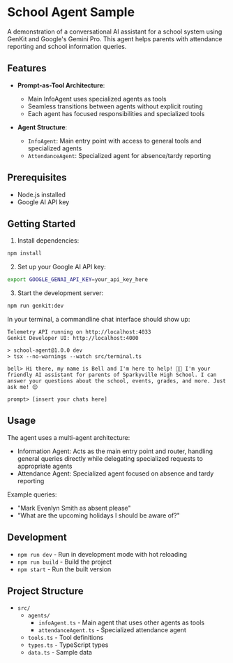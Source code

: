 # School Agent Sample

A demonstration of a conversational AI assistant for a school system using GenKit and Google's Gemini Pro. This agent helps parents with attendance reporting and school information queries.

## Features

- **Prompt-as-Tool Architecture**:
  - Main InfoAgent uses specialized agents as tools
  - Seamless transitions between agents without explicit routing
  - Each agent has focused responsibilities and specialized tools

- **Agent Structure**:
  - `InfoAgent`: Main entry point with access to general tools and specialized agents
  - `AttendanceAgent`: Specialized agent for absence/tardy reporting
  
## Prerequisites

- Node.js installed
- Google AI API key

## Getting Started

1. Install dependencies:
```bash
npm install
```

2. Set up your Google AI API key:
```bash
export GOOGLE_GENAI_API_KEY=your_api_key_here
```

3. Start the development server:
```bash
npm run genkit:dev
```

In your terminal, a commandline chat interface should show up:
```
Telemetry API running on http://localhost:4033
Genkit Developer UI: http://localhost:4000

> school-agent@1.0.0 dev
> tsx --no-warnings --watch src/terminal.ts

bell> Hi there, my name is Bell and I'm here to help! 👋🎉 I'm your friendly AI assistant for parents of Sparkyville High School. I can answer your questions about the school, events, grades, and more. Just ask me! 😊

prompt> [insert your chats here]
```

## Usage

The agent uses a multi-agent architecture:
- Information Agent: Acts as the main entry point and router, handling general queries directly while delegating specialized requests to appropriate agents
- Attendance Agent: Specialized agent focused on absence and tardy reporting

Example queries:
- "Mark Evenlyn Smith as absent please"
- "What are the upcoming holidays I should be aware of?"


## Development

- `npm run dev` - Run in development mode with hot reloading
- `npm run build` - Build the project
- `npm start` - Run the built version

## Project Structure

- `src/`
  - `agents/`
    - `infoAgent.ts` - Main agent that uses other agents as tools
    - `attendanceAgent.ts` - Specialized attendance agent
  - `tools.ts` - Tool definitions
  - `types.ts` - TypeScript types
  - `data.ts` - Sample data
